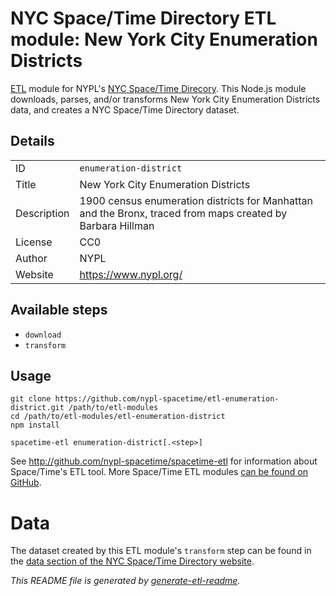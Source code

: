 # NYC Space/Time Directory ETL module: New York City Enumeration Districts

[ETL](https://en.wikipedia.org/wiki/Extract,_transform,_load) module for NYPL's [NYC Space/Time Direcory](http://spacetime.nypl.org/). This Node.js module downloads, parses, and/or transforms New York City Enumeration Districts data, and creates a NYC Space/Time Directory dataset.

## Details

<table>
<tbody>

<tr>
<td>ID</td>
<td><code>enumeration-district</code></td>
</tr>

<tr>
<td>Title</td>
<td>New York City Enumeration Districts</td>
</tr>

<tr>
<td>Description</td>
<td>1900 census enumeration districts for Manhattan and the Bronx, traced from maps created by Barbara Hillman</td>
</tr>

<tr>
<td>License</td>
<td>CC0</td>
</tr>

<tr>
<td>Author</td>
<td>NYPL</td>
</tr>

<tr>
<td>Website</td>
<td><a href="https://www.nypl.org/">https://www.nypl.org/</a></td>
</tr>
</tbody>
</table>

## Available steps

  - `download`
  - `transform`

## Usage

```
git clone https://github.com/nypl-spacetime/etl-enumeration-district.git /path/to/etl-modules
cd /path/to/etl-modules/etl-enumeration-district
npm install

spacetime-etl enumeration-district[.<step>]
```

See http://github.com/nypl-spacetime/spacetime-etl for information about Space/Time's ETL tool. More Space/Time ETL modules [can be found on GitHub](https://github.com/search?utf8=%E2%9C%93&q=org%3Anypl-spacetime+etl-&type=Repositories&ref=advsearch&l=&l=).

# Data

The dataset created by this ETL module's `transform` step can be found in the [data section of the NYC Space/Time Directory website](http://spacetime.nypl.org/#data-enumeration-district).

_This README file is generated by [generate-etl-readme](https://github.com/nypl-spacetime/generate-etl-readme)._
